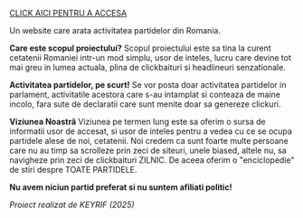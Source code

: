 [CLICK AICI PENTRU A ACCESA](https://keyrifnope.github.io/cefacpartidele/)


Un website care arata activitatea partidelor din Romania. 

**Care este scopul proiectului?**
Scopul proiectului este sa tina la curent cetatenii Romaniei intr-un mod simplu, usor de inteles, lucru care devine tot mai greu in lumea actuala, plina de clickbaituri si headlineuri senzationale.

**Activitatea partidelor, pe scurt!**
Se vor posta doar activitatea partidelor in parlament, activitatile acestora care s-au intamplat si conteaza de maine incolo, fara sute de declaratii care sunt menite doar sa genereze clickuri.

**Viziunea Noastră**
Viziunea pe termen lung este sa oferim o sursa de informatii usor de accesat, si usor de inteles pentru a vedea cu ce se ocupa partidele alese de noi, cetatenii.
Noi credem ca sunt foarte multe persoane care nu au timp sa scrolleze prin zeci de siteuri, unele biased, altele nu, sa navigheze prin zeci de clickbaituri ZILNIC.
De aceea oferim o "enciclopedie" de stiri despre TOATE PARTIDELE.

**Nu avem niciun partid preferat si nu suntem afiliati politic!**


*Proiect realizat de KEYRIF (2025)*
